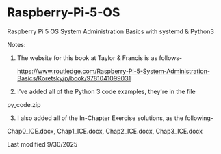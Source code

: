 # Raspberry-Pi-5-OS
Raspberry Pi 5 OS System Administration Basics with systemd &amp; Python3

Notes:
1. The website for this book at Taylor & Francis is as follows-
   
   https://www.routledge.com/Raspberry-Pi-5-System-Administration-Basics/Koretsky/p/book/9781041099031

3. I've added all of the Python 3 code examples, they're in the file

py_code.zip

3. I also added all of the In-Chapter Exercise solutions, as the following-

Chap0_ICE.docx, Chap1_ICE.docx, Chap2_ICE.docx, Chap3_ICE.docx

Last modified 9/30/2025
